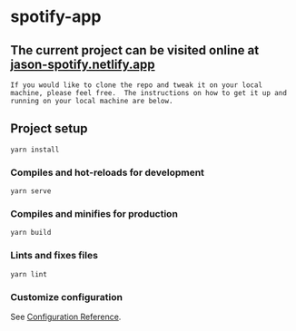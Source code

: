 # spotify-app

## The current project can be visited online at [jason-spotify.netlify.app](https://jason-spotify.netlify.app)
```
If you would like to clone the repo and tweak it on your local machine, please feel free.  The instructions on how to get it up and running on your local machine are below.
```

## Project setup
```
yarn install
```

### Compiles and hot-reloads for development
```
yarn serve
```

### Compiles and minifies for production
```
yarn build
```

### Lints and fixes files
```
yarn lint
```

### Customize configuration
See [Configuration Reference](https://cli.vuejs.org/config/).
